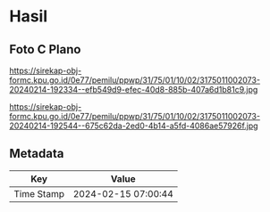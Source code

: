 # Hasil

## Foto C Plano

https://sirekap-obj-formc.kpu.go.id/0e77/pemilu/ppwp/31/75/01/10/02/3175011002073-20240214-192334--efb549d9-efec-40d8-885b-407a6d1b81c9.jpg

https://sirekap-obj-formc.kpu.go.id/0e77/pemilu/ppwp/31/75/01/10/02/3175011002073-20240214-192544--675c62da-2ed0-4b14-a5fd-4086ae57926f.jpg


## Metadata

| Key        | Value               |
| ---------- | ------------------- |
| Time Stamp | 2024-02-15 07:00:44 |



